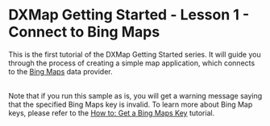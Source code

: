 # DXMap Getting Started - Lesson 1 - Connect to Bing Maps


<p>This is the first tutorial of the DXMap Getting Started series. It will guide you through the process of creating a simple map application, which connects to the <u>Bing Maps</u> data provider.</p><p><br />
Note that if you run this sample as is, you will get a warning message saying that the specified Bing Maps key is invalid. To learn more about Bing Map keys, please refer to the <a href="http://help.devexpress.com/#WPF/CustomDocument10974"><u>How to: Get a Bing Maps Key</u></a> tutorial.</p>

<br/>


